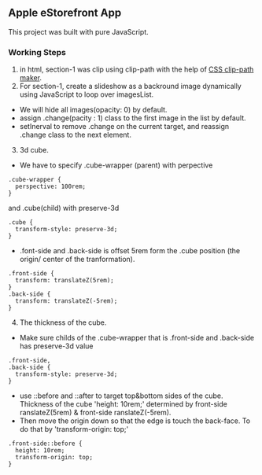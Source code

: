 ## Apple eStorefront App

This project was built with pure JavaScript.

### Working Steps
1. in html, section-1 was clip using clip-path with the help of [CSS clip-path maker](https://bennettfeely.com/clippy/).
2. For section-1, create a slideshow as a backround image dynamically using JavaScript to loop over imagesList. 
- We will hide all images(opacity: 0) by default.
- assign .change(pacity : 1) class to the first image in the list by default.
- setInerval to remove .change on the current target, and reassign .change class to the next element.
3. 3d cube. 
- We have to specify .cube-wrapper (parent) with perpective
```
.cube-wrapper {
  perspective: 100rem;
}
```
and .cube(child) with preserve-3d
```
.cube {
  transform-style: preserve-3d;
}
```
- .font-side and .back-side is offset 5rem form the .cube position (the origin/ center of the tranformation).
```
.front-side {
  transform: translateZ(5rem);
}
.back-side {
  transform: translateZ(-5rem);
}
```
4. The thickness of the cube.
- Make sure childs of the .cube-wrapper that is .front-side and .back-side has preserve-3d value
```
.front-side,
.back-side {
  transform-style: preserve-3d;
}
```
- use ::before and ::after to target top&bottom sides of the cube. Thickness of the cube 'height: 10rem;' determined by front-side ranslateZ(5rem) & front-side ranslateZ(-5rem). 
- Then move the origin down so that the edge is touch the back-face. To do that by 'transform-origin: top;'
```
.front-side::before {
  height: 10rem;
  transform-origin: top;
}
```